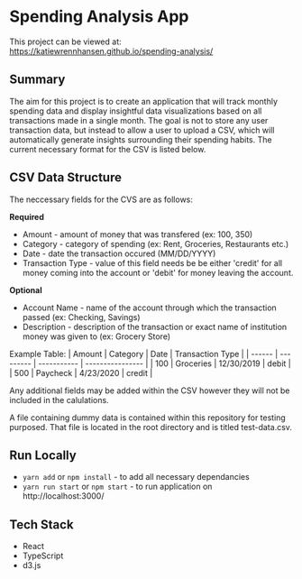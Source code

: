 # Spending Analysis App

This project can be viewed at: https://katiewrennhansen.github.io/spending-analysis/

## Summary
The aim for this project is to create an application that will track monthly spending data and display insightful data visualizations based on all transactions made in a single month. The goal is not to store any user transaction data, but instead to allow a user to upload a CSV, which will automatically generate insights surrounding their spending habits. The current necessary format for the CSV is listed below. 

## CSV Data Structure
The neccessary fields for the CVS are as follows:

**Required**
* Amount - amount of money that was transfered (ex: 100, 350)
* Category - category of spending (ex: Rent, Groceries, Restaurants etc.) 
* Date - date the transaction occured (MM/DD/YYYY)
* Transaction Type - value of this field needs be be either 'credit' for all money coming into the account or 'debit' for money leaving the account. 

**Optional**
* Account Name - name of the account through which the transaction passed (ex: Checking, Savings)
* Description - description of the transaction or exact name of institution money was given to (ex: Grocery Store)

Example Table:
| Amount | Category  | Date        | Transaction Type |
| ------ | --------- | ----------- | ---------------- |
| 100    | Groceries | 12/30/2019  | debit            |
| 500    | Paycheck  | 4/23/2020   | credit           |

Any additional fields may be added within the CSV however they will not be included in the calulations. 

A file containing dummy data is contained within this repository for testing purposed. That file is located in the root directory and is titled test-data.csv.

## Run Locally
* `yarn add` or `npm install` - to add all necessary dependancies
* `yarn run start` or  `npm start` - to run application on http://localhost:3000/

## Tech Stack
* React
* TypeScript 
* d3.js